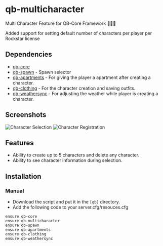 # qb-multicharacter
Multi Character Feature for QB-Core Framework :people_holding_hands:

Added support for setting default number of characters per player per Rockstar license

## Dependencies
- [qb-core](https://github.com/QRCore-framework/qb-core)
- [qb-spawn](https://github.com/QRCore-framework/qb-spawn) - Spawn selector
- [qb-apartments](https://github.com/QRCore-framework/qb-apartments) - For giving the player a apartment after creating a character.
- [qb-clothing](https://github.com/QRCore-framework/qb-clothing) - For the character creation and saving outfits.
- [qb-weathersync](https://github.com/QRCore-framework/qb-weathersync) - For adjusting the weather while player is creating a character.

## Screenshots
![Character Selection](https://cdn.discordapp.com/attachments/934470871333105674/1014215694394589294/unknown.png)
![Character Registration](https://cdn.discordapp.com/attachments/934470871333105674/1014215687700488304/unknown.png)

## Features
- Ability to create up to 5 characters and delete any character.
- Ability to see character information during selection.

## Installation
### Manual
- Download the script and put it in the `[qb]` directory.
- Add the following code to your server.cfg/resouces.cfg
```
ensure qb-core
ensure qb-multicharacter
ensure qb-spawn
ensure qb-apartments
ensure qb-clothing
ensure qb-weathersync
```
